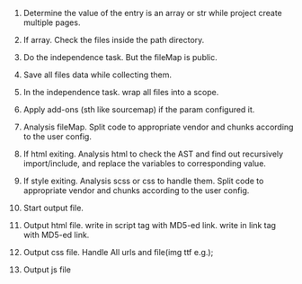 1. Determine the value of the entry is an array or str
while project create multiple pages.
2. If array. Check the files inside the path directory.
3. Do the independence task. But the fileMap is public.
4. Save all files data while collecting them.

5. In the independence task. wrap all files into a scope.
6. Apply add-ons (sth like sourcemap) if the param configured it.
7. Analysis fileMap. Split code to appropriate vendor and chunks according to the user config.
8. If html exiting. Analysis html to check the AST and find out recursively import/include, and replace the variables to corresponding value.
9. If style exiting. Analysis scss or css to handle them. Split code to appropriate vendor and chunks according to the user config.

10. Start output file. 
11. Output html file. 
    write in script tag with MD5-ed link. 
    write in link tag with MD5-ed link.
12. Output css file.
    Handle All urls and file(img ttf e.g.);
13. Output js file
    
